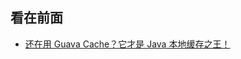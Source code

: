 看在前面
------

* <a href="https://mp.weixin.qq.com/s/cv3l8cK3POKGxT_ChxjRHg">还在用 Guava Cache？它才是 Java 本地缓存之王！</a>
